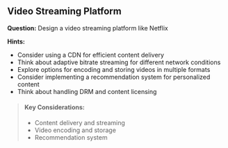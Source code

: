 
## Video Streaming Platform

**Question:** Design a video streaming platform like Netflix

**Hints:**
- Consider using a CDN for efficient content delivery
- Think about adaptive bitrate streaming for different network conditions
- Explore options for encoding and storing videos in multiple formats
- Consider implementing a recommendation system for personalized content
- Think about handling DRM and content licensing

> #### Key Considerations:
> - Content delivery and streaming
> - Video encoding and storage
> - Recommendation system
